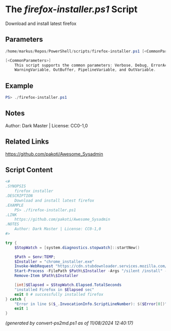 The *firefox-installer.ps1* Script
===========================

Download and install latest firefox

Parameters
----------
```powershell
/home/markus/Repos/PowerShell/scripts/firefox-installer.ps1 [<CommonParameters>]

[<CommonParameters>]
    This script supports the common parameters: Verbose, Debug, ErrorAction, ErrorVariable, WarningAction, 
    WarningVariable, OutBuffer, PipelineVariable, and OutVariable.
```

Example
-------
```powershell
PS> ./firefox-installer.ps1

```

Notes
-----
Author: Dark Master | License: CC0-1,0

Related Links
-------------
https://github.com/pakoti/Awesome_Sysadmin

Script Content
--------------
```powershell
<#
.SYNOPSIS
	firefox installer
.DESCRIPTION
	Download and install latest firefox 
.EXAMPLE
	PS> ./firefox-installer.ps1                            
.LINK
	https://github.com/pakoti/Awesome_Sysadmin
.NOTES
	Author: Dark Master | License: CC0-1,0
#>

try {
	$StopWatch = [system.diagnostics.stopwatch]::startNew()

	$Path = $env:TEMP;
	$Installer = "chrome_installer.exe"
	Invoke-WebRequest "https://cdn.stubdownloader.services.mozilla.com/builds/firefox-stub/en-US/win/c0c2728dec93a47f981393e20cb0793bafd3a455e152118836bde89b2f02b614/Firefox%20Installer.exe" -OutFile $Path\$Installer
	Start-Process -FilePath $Path\$Installer -Args "/silent /install" -Verb RunAs -Wait
	Remove-Item $Path\$Installer

	[int]$Elapsed = $StopWatch.Elapsed.TotalSeconds
	"installed Firefox in $Elapsed sec"
	exit 0 # successfully installed firefox
} catch {
	"Error in line $($_.InvocationInfo.ScriptLineNumber): $($Error[0])"
	exit 1
}


```

*(generated by convert-ps2md.ps1 as of 11/08/2024 12:40:17)*
